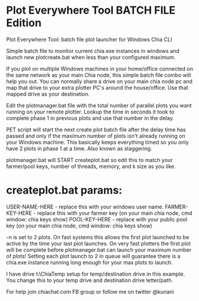 # Plot Everywhere Tool BATCH FILE Edition
Plot Everywhere Tool: batch file plot launcher for Windows Chia CLI

Simple batch file to monitor current chia.exe instances in windows and launch new plotcreate.bat when less than your configured maximum.

If you plot on multiple Windows machines in your home/office connected on the same network as your main Chia node, this simple batch file combo will help you out. You can normally share a drive on your main chia node pc and map that drive to your extra plotter PC's around the house/office. Use that mapped drive as your destination.

Edit the plotmanager.bat file with the total number of parallel plots you want running on your remote plotter. Lookup the time in seconds it took to complete phase 1 in previous plots and use that number in the delay. 

PET script will start the next create plot batch file after the delay time has passed and only if the maximum number of plots isn't already running on your Windows machine. This basically keeps everything timed so you only have 2 plots in phase 1 at a time. Also known as staggering.

plotmanager.bat will START createplot.bat so edit this to match your farmer/pool keys, number of threads, memory, and k size as you like.

# createplot.bat params:

USER-NAME-HERE - replace this with your windows user name.
FARMER-KEY-HERE - replace this with your farmer key (on your main chia node, cmd window: chia keys show)
POOL-KEY-HERE - replace with your public pool key (on your main chia node, cmd window: chia keys show)

-n is set to 2 plots. On fast systems this allows the first plot launched to be active by the time your last plot launches. On very fast plotters the first plot will be complete before plotmanager.bat can launch your maximum number of plots! Setting each plot launch to 2 in queue will guarantee there is a chia.exe instance running long enough for your max plots to launch.

I have drive t:\ChiaTemp setup for temp/destination drive in this example. You change this to your temp drive and destination drive letter/path.

For help join chiachat.com FB group or follow me on twitter @kunani 
